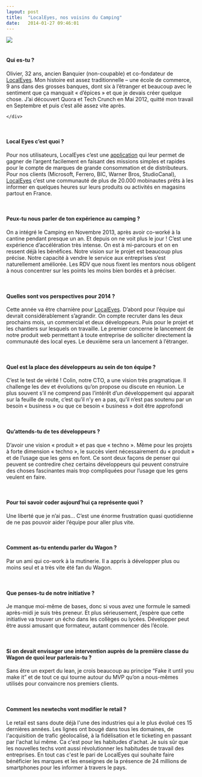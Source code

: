 ```yaml
---
layout: post
title:  "LocalEyes, nos voisins du Camping"
date:   2014-01-27 09:46:01
---
```



<div class="row-fluid">
	<div class="span12" style="padding-right:20px;">
		<img src="https://dl.dropboxusercontent.com/u/29947758/Oliver1.jpg"> 
	</div>
</div>
<br/>
<div class="row-fluid">
	<div class="span12">
		<h4>Qui es-tu ?</h4>
		<p>Olivier, 32 ans, ancien Banquier (non-coupable) et co-fondateur de <a href="http://localeyes-app.com/" target="_blank">LocalEyes</a>. Mon histoire est assez traditionnelle – une école de commerce, 9 ans dans des grosses banques, dont six à l’étranger et beaucoup avec le sentiment que ça manquait « d’épices » et que je devais créer quelque chose. J’ai découvert Quora et Tech Crunch en Mai 2012, quitté mon travail en Septembre et puis c’est allé assez vite après.</p>

	</div>
</div>

<br>

#### Local Eyes c’est quoi ?

Pour nos utilisateurs, LocalEyes c’est une <a href="https://itunes.apple.com/fr/app/localeyes-gagnez-largent.../id686999161?mt=8" target="_blank">application</a> qui leur permet de gagner de l’argent facilement en faisant des missions simples et rapides pour le compte de marques de grande consommation et de distributeurs. Pour nos clients (Microsoft, Ferrero, BIC, Warner Bros, StudioCanal), <a href="http://localeyes-app.com/" target="_blank">LocalEyes</a> c’est une communauté de plus de 20.000 mobinautes prêts à les informer en quelques heures sur leurs produits ou activités en magasins partout en France.

<br>

#### Peux-tu nous parler de ton expérience au camping ?

On a intégré le Camping en Novembre 2013, après avoir co-worké à la cantine pendant presque un an. Et depuis on ne voit plus le jour ! C’est une expérience d’accélération très intense. On est à mi-parcours et on en ressent déjà les bénéfices. Notre vision sur le projet est beaucoup plus précise. Notre capacité à vendre le service aux entreprises s’est naturellement améliorée. Les RDV que nous fixent les mentors nous obligent à nous concentrer sur les points les moins bien bordés et à préciser. 

<br>

#### Quelles sont vos perspectives pour 2014 ? 

Cette année va être charnière pour <a href="http://localeyes-app.com/" target="_blank">LocalEyes</a>. D’abord pour l’équipe qui devrait considérablement s’agrandir. On compte recruter dans les deux prochains mois, un commercial et deux développeurs. Puis pour le projet et les chantiers sur lesquels on travaille. Le premier concerne le lancement de notre produit web permettant à toute entreprise de solliciter directement la communauté des local eyes. Le deuxième sera un lancement à l’étranger.

<br>

#### Quel est la place des développeurs au sein de ton équipe ? 

C’est le test de vérité ! Colin, notre CTO, a une vision très pragmatique. Il challenge les dev et évolutions qu’on propose ou discute en réunion. Le plus souvent s’il ne comprend pas l’intérêt d’un développement qui apparait sur la feuille de route, c’est qu’il n’y en a pas, qu’il n’est pas soutenu par un besoin « business » ou que ce besoin « business » doit être approfondi

<br> 

#### Qu’attends-tu de tes développeurs ?

D’avoir une vision « produit » et pas que « techno ». Même pour les projets à forte dimension « techno », le succès vient nécessairement du « produit » et de l’usage que les gens en font. Ce sont deux façons de penser qui peuvent se contredire chez certains développeurs qui peuvent construire des choses fascinantes mais trop compliquées pour l’usage que les gens veulent en faire.

<br>

#### Pour toi savoir coder aujourd’hui ça représente quoi ?

Une liberté que je n’ai pas… C’est une énorme frustration quasi quotidienne de ne pas pouvoir aider l’équipe pour aller plus vite.

<br>

#### Comment as-tu entendu parler du Wagon ? 

Par un ami qui co-work à la mutinerie. Il a appris à développer plus ou moins seul et a très vite été fan du Wagon.

<br>

#### Que penses-tu de notre initiative ? 

Je manque moi-même de bases, donc si vous avez une formule le samedi après-midi je suis très preneur. Et plus sérieusement, j’espère que cette initiative va trouver un écho dans les collèges ou lycées. Développer peut être aussi amusant que formateur, autant commencer dès l’école.

<br>

#### Si on devait envisager une intervention auprès de la première classe du Wagon de quoi leur parlerais-tu ? 

Sans être un expert du lean, je crois beaucoup au principe “Fake it until you make it” et de tout ce qui tourne autour du MVP qu’on a nous-mêmes utilisés pour convaincre nos premiers clients. 

<br>

#### Comment les newtechs vont modifier le retail ?

Le retail est sans doute déjà l'une des industries qui a le plus évolué ces 15 dernières années. Les lignes ont bougé dans tous les domaines, de l'acquisition de trafic géolocalisé, à la fidélisation et le ticketing en passant par l'achat lui même. Ca c'est pour les habitudes d'achat. Je suis sûr que les nouvelles techs vont aussi révolutionner les habitudes de travail des entreprises. En tout cas c'est le pari de LocalEyes qui souhaite faire bénéficier les marques et les enseignes de la présence de 24 millions de smartphones pour les informer à travers le pays.

<br>